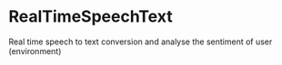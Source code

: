 # RealTimeSpeechText
Real time speech to text conversion and analyse the sentiment of user (environment)
